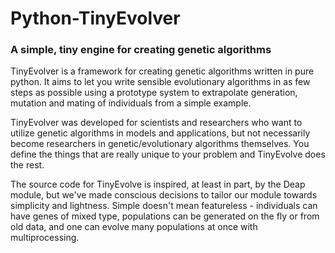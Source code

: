 # Python-TinyEvolver
### A simple, tiny engine for creating genetic algorithms

TinyEvolver is a framework for creating genetic algorithms written in pure python.
It aims to let you write sensible evolutionary algorithms in as few steps as possible
using a prototype system to extrapolate generation, mutation and mating of individuals
from a simple example.

TinyEvolver was developed for scientists and researchers who want to utilize genetic
algorithms in models and applications, but not necessarily become researchers in
genetic/evolutionary algorithms themselves. You define the things that are really
unique to your problem and TinyEvolve does the rest.

The source code for TinyEvolve is inspired, at least in part, by the Deap module, but
we've made conscious decisions to tailor our module towards simplicity and lightness.
Simple doesn't mean featureless - individuals can have genes of mixed type, populations
can be generated on the fly or from old data, and one can evolve many populations at
once with multiprocessing. 
